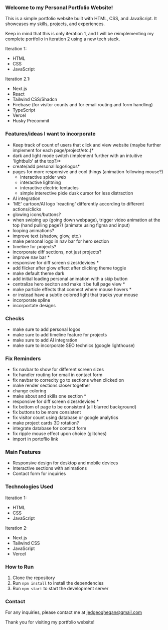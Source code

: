 ### Welcome to my Personal Portfolio Website!

This is a simple portfolio website built with HTML, CSS, and JavaScript. It showcases my skills, projects, and experiences.

Keep in mind that this is only iteration 1, and I will be reimplementing my complete portfolio in iteration 2 using a new tech stack.


Iteration 1:
- HTML
- CSS
- JavaScript

Iteration 2.1:
- Next.js
- React
- Tailwind CSS/Shadcn
- Firebase (for visitor counts and for email routing and form handling)
- TypeScript
- Vercel
- Husky Precommit

### Features/ideas I want to incorporate
- Keep track of count of users that click and view website (maybe further implement for each page/project/etc.)*
- dark and light mode switch (implement further with an intuitive 'lightbulb' at the top?)*
- create/add personal logo/logos*
- pages for more responsive and cool things (animation following mouse?)
  - interactive spider web
  - interactive lightning
  - interactive electric tentacles
  - simple interective pixie dusk cursor for less distraction
- AI integration
- 'ME' cartoon/AI logo 'reacting' differently according to different actions/clicks
- glowing icons/buttons?
- when swiping up (going down webpage), trigger video animation at the top (hand pulling page?) (animate using figma and input)
- looping animations?
- improve text (shadow, glow, etc.)
- make personal logo in nav bar for hero section
- timeline for projects?
- incorporate diff sections, not just projects?
- improve nav bar *
- responsive for diff screen sizes/devices *
- add flicker after glow effect after clicking theme toggle
- make default theme dark
- add initial loading personal animation with a skip button
- centralize hero seciton and make it be full page view *
- make particle effects that connect where mouse hovers *
- or instead have a subtle colored light that tracks your mouse
- incorporate spline 
- incorportate designs

### Checks
- make sure to add personal logos 
- make sure to add timeline feature for projects
- make sure to add AI integration
- make sure to incorporate SEO technics (google lighthouse)

### Fix Reminders
- fix navbar to show for different screen sizes
- fix handler routing for email in contact form
- fix navbar to correclty go to sections when clicked on
- make render sections closer together
- change coloring
- make about and skills one section *
- responsive for diff screen sizes/devices *
- fix bottom of page to be consistent (all blurred background)
- fix buttons to be more consistent
- fix visitor count using database or google analytics
- make project cards 3D rotation?
- integrate database for contact form
- fix ripple mouse effect upon choice (glitches)
- import in portoflio link 
  
### Main Features

- Responsive design for desktop and mobile devices
- Interactive sections with animations
- Contact form for inquiries

### Technologies Used

Iteration 1:
- HTML
- CSS
- JavaScript

Iteration 2:
- Next.js
- Tailwind CSS
- JavaScript
- Vercel

### How to Run

1. Clone the repository
2. Run `npm install` to install the dependencies
3. Run `npm start` to start the development server

### Contact

For any inquiries, please contact me at jedgeoghegan@gmail.com

Thank you for visiting my portfolio website!



